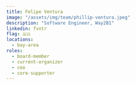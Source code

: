 ```yaml
---
title: Felipe Ventura
image: "/assets/img/team/phillip-ventura.jpeg"
description: "Software Engineer, Way2B1"
linkedin: fvntr
flag: 🇩🇴
locations:
  - bay-area
roles:
  - board-member
  - current-organizer
  - ceo
  - core-supporter
---
```

